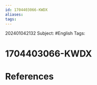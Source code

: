 ```yaml
---
id: 1704403066-KWDX
aliases: 
tags:
---
```


202401042132
Subject: #English
Tags:

# 1704403066-KWDX





# **References**
